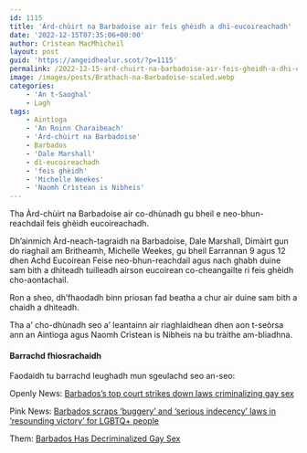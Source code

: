 ```yaml
---
id: 1115
title: 'Àrd-chùirt na Barbadoise air feis ghèidh a dhì-eucoireachadh'
date: '2022-12-15T07:35:06+00:00'
author: Crìstean MacMhìcheil
layout: post
guid: 'https://angeidhealur.scot/?p=1115'
permalink: /2022-12-15-ard-chuirt-na-barbadoise-air-feis-gheidh-a-dhi-eucoireachadh/
image: /images/posts/Brathach-na-Barbadoise-scaled.webp
categories:
    - 'An t-Saoghal'
    - Lagh
tags:
    - Aintìoga
    - 'An Roinn Charaibeach'
    - 'Àrd-chùirt na Barbadoise'
    - Barbados
    - 'Dale Marshall'
    - dì-eucoireachadh
    - 'feis ghèidh'
    - 'Michelle Weekes'
    - 'Naomh Crìstean is Nibheis'
---
```


Tha Àrd-chùirt na Barbadoise air co-dhùnadh gu bheil e neo-bhun-reachdail feis ghèidh eucoireachadh.

Dh’ainmich Àrd-neach-tagraidh na Barbadoise, Dale Marshall, Dimàirt gun do riaghail am Britheamh, Michelle Weekes, gu bheil Earrannan 9 agus 12 dhen Achd Eucoirean Feise neo-bhun-reachdail agus nach ghabh duine sam bith a dhìteadh tuilleadh airson eucoirean co-cheangailte ri feis ghèidh cho-aontachail.

Ron a sheo, dh’fhaodadh binn priosan fad beatha a chur air duine sam bith a chaidh a dhìteadh.

Tha a’ cho-dhùnadh seo a’ leantainn air riaghlaidhean dhen aon t-seòrsa ann an Aintìoga agus Naomh Crìstean is Nibheis na bu tràithe am-bliadhna.

#### Barrachd fhiosrachaidh

Faodaidh tu barrachd leughadh mun sgeulachd seo an-seo:

Openly News: [Barbados’s top court strikes down laws criminalizing gay sex](https://www.openlynews.com/i/?id=08f14db2-2194-4e92-9dca-e170ebafce49)

Pink News: [Barbados scraps ‘buggery’ and ‘serious indecency’ laws in ‘resounding victory’ for LGBTQ+ people](https://www.thepinknews.com/2022/12/13/barbados-ends-buggery-and-indecency-laws/)

Them: [Barbados Has Decriminalized Gay Sex](https://www.them.us/story/barbados-gay-sex-decriminalized)
